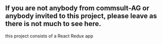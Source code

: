 ## If you are not anybody from commsult-AG or anybody invited to this project, please leave as there is not much to see here.
this project consists of a React Redux app
